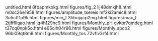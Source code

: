 untitled.html
8fbapmkokg.html
figures/fig_2
llj48dmkjh8.html
m0sc26e1958.html
figures/amplitude_tsereis
mf2ki2amic8.html
3u5ctt1p9k.html
figures/min_t
3hbujqcp2mg.html
figures/max_t
2tjfffllqao.html
jq4h129nc9.html
figures/Monthly_pH
qvkbr7qmdeg.html
t37cq0npk5o.html
e65olh04r98.html
figures/Monthly_spco2
96bi09qt8m8.html
figures/Monthly_tos
72vflv3rf4.html